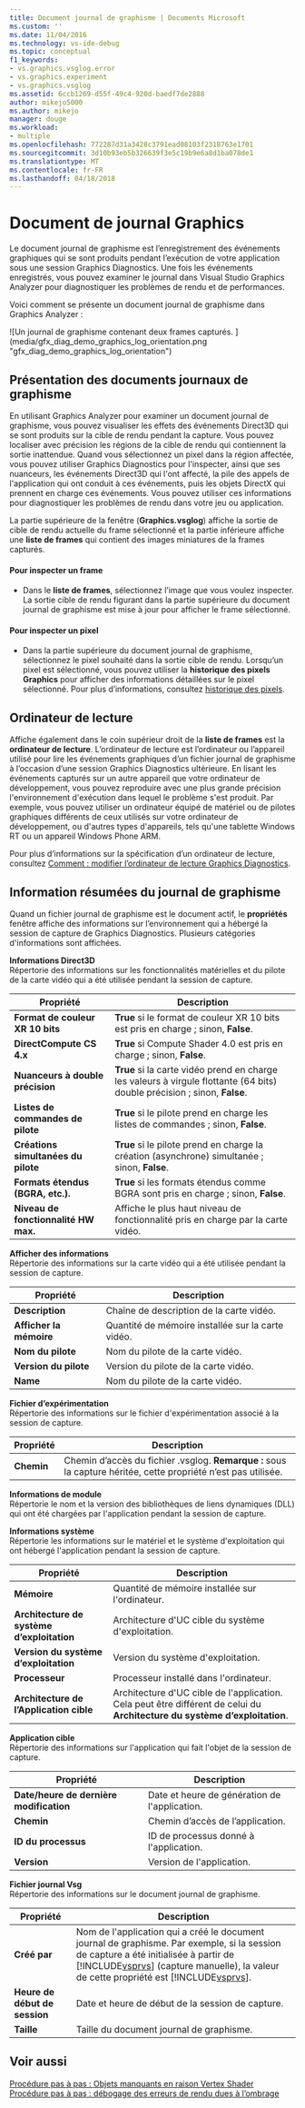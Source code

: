 ```yaml
---
title: Document journal de graphisme | Documents Microsoft
ms.custom: ''
ms.date: 11/04/2016
ms.technology: vs-ide-debug
ms.topic: conceptual
f1_keywords:
- vs.graphics.vsglog.error
- vs.graphics.experiment
- vs.graphics.vsglog
ms.assetid: 6ccb1269-d55f-49c4-920d-baedf7de2888
author: mikejo5000
ms.author: mikejo
manager: douge
ms.workload:
- multiple
ms.openlocfilehash: 772287d31a3428c3791ead08103f2318763e1701
ms.sourcegitcommit: 3d10b93eb5b326639f3e5c19b9e6a8d1ba078de1
ms.translationtype: MT
ms.contentlocale: fr-FR
ms.lasthandoff: 04/18/2018
---
```

# <a name="graphics-log-document"></a>Document de journal Graphics
Le document journal de graphisme est l’enregistrement des événements graphiques qui se sont produits pendant l’exécution de votre application sous une session Graphics Diagnostics. Une fois les événements enregistrés, vous pouvez examiner le journal dans Visual Studio Graphics Analyzer pour diagnostiquer les problèmes de rendu et de performances.  
  
 Voici comment se présente un document journal de graphisme dans Graphics Analyzer :  
  
 ![Un journal de graphisme contenant deux frames capturés. ] (media/gfx_diag_demo_graphics_log_orientation.png "gfx_diag_demo_graphics_log_orientation")  
  
## <a name="understanding-graphics-log-documents"></a>Présentation des documents journaux de graphisme  
 En utilisant Graphics Analyzer pour examiner un document journal de graphisme, vous pouvez visualiser les effets des événements Direct3D qui se sont produits sur la cible de rendu pendant la capture. Vous pouvez localiser avec précision les régions de la cible de rendu qui contiennent la sortie inattendue. Quand vous sélectionnez un pixel dans la région affectée, vous pouvez utiliser Graphics Diagnostics pour l'inspecter, ainsi que ses nuanceurs, les événements Direct3D qui l'ont affecté, la pile des appels de l'application qui ont conduit à ces événements, puis les objets DirectX qui prennent en charge ces événements. Vous pouvez utiliser ces informations pour diagnostiquer les problèmes de rendu dans votre jeu ou application.  
  
 La partie supérieure de la fenêtre (**Graphics.vsglog**) affiche la sortie de cible de rendu actuelle du frame sélectionné et la partie inférieure affiche une **liste de frames** qui contient des images miniatures de la frames capturés.  
  
#### <a name="to-inspect-a-frame"></a>Pour inspecter un frame  
  
-   Dans le **liste de frames**, sélectionnez l’image que vous voulez inspecter. La sortie cible de rendu figurant dans la partie supérieure du document journal de graphisme est mise à jour pour afficher le frame sélectionné.  
  
#### <a name="to-inspect-a-pixel"></a>Pour inspecter un pixel  
  
-   Dans la partie supérieure du document journal de graphisme, sélectionnez le pixel souhaité dans la sortie cible de rendu. Lorsqu’un pixel est sélectionné, vous pouvez utiliser la **historique des pixels Graphics** pour afficher des informations détaillées sur le pixel sélectionné. Pour plus d’informations, consultez [historique des pixels](graphics-pixel-history.md).  
  
## <a name="playback-machine"></a>Ordinateur de lecture  
 Affiche également dans le coin supérieur droit de la **liste de frames** est la **ordinateur de lecture**. L’ordinateur de lecture est l’ordinateur ou l’appareil utilisé pour lire les événements graphiques d’un fichier journal de graphisme à l’occasion d’une session Graphics Diagnostics ultérieure. En lisant les événements capturés sur un autre appareil que votre ordinateur de développement, vous pouvez reproduire avec une plus grande précision l'environnement d'exécution dans lequel le problème s'est produit. Par exemple, vous pouvez utiliser un ordinateur équipé de matériel ou de pilotes graphiques différents de ceux utilisés sur votre ordinateur de développement, ou d'autres types d'appareils, tels qu'une tablette Windows RT ou un appareil Windows Phone ARM.  
  
 Pour plus d’informations sur la spécification d’un ordinateur de lecture, consultez [Comment : modifier l’ordinateur de lecture Graphics Diagnostics](how-to-change-the-graphics-diagnostics-playback-machine.md).  
  
## <a name="graphics-log-summary-information"></a>Information résumées du journal de graphisme  
 Quand un fichier journal de graphisme est le document actif, le **propriétés** fenêtre affiche des informations sur l’environnement qui a hébergé la session de capture de Graphics Diagnostics. Plusieurs catégories d'informations sont affichées.  
  
 **Informations Direct3D**  
 Répertorie des informations sur les fonctionnalités matérielles et du pilote de la carte vidéo qui a été utilisée pendant la session de capture.  
  
|Propriété|Description|  
|--------------|-----------------|  
|**Format de couleur XR 10 bits**|**True** si le format de couleur XR 10 bits est pris en charge ; sinon, **False**.|  
|**DirectCompute CS 4.x**|**True** si Compute Shader 4.0 est pris en charge ; sinon, **False**.|  
|**Nuanceurs à double précision**|**True** si la carte vidéo prend en charge les valeurs à virgule flottante (64 bits) double précision ; sinon, **False**.|  
|**Listes de commandes de pilote**|**True** si le pilote prend en charge les listes de commandes ; sinon, **False**.|  
|**Créations simultanées du pilote**|**True** si le pilote prend en charge la création (asynchrone) simultanée ; sinon, **False**.|  
|**Formats étendus (BGRA, etc.).**|**True** si les formats étendus comme BGRA sont pris en charge ; sinon, **False**.|  
|**Niveau de fonctionnalité HW max.**|Affiche le plus haut niveau de fonctionnalité pris en charge par la carte vidéo.|  
  
 **Afficher des informations**  
 Répertorie des informations sur la carte vidéo qui a été utilisée pendant la session de capture.  
  
|Propriété|Description|  
|--------------|-----------------|  
|**Description**|Chaîne de description de la carte vidéo.|  
|**Afficher la mémoire**|Quantité de mémoire installée sur la carte vidéo.|  
|**Nom du pilote**|Nom du pilote de la carte vidéo.|  
|**Version du pilote**|Version du pilote de la carte vidéo.|  
|**Name**|Nom du pilote de la carte vidéo.|  
  
 **Fichier d’expérimentation**  
 Répertorie des informations sur le fichier d'expérimentation associé à la session de capture.  
  
|Propriété|Description|  
|--------------|-----------------|  
|**Chemin**|Chemin d’accès du fichier .vsglog. **Remarque :** sous la capture héritée, cette propriété n’est pas utilisée.|  
  
 **Informations de module**  
 Répertorie le nom et la version des bibliothèques de liens dynamiques (DLL) qui ont été chargées par l'application pendant la session de capture.  
  
 **Informations système**  
 Répertorie les informations sur le matériel et le système d'exploitation qui ont hébergé l'application pendant la session de capture.  
  
|Propriété|Description|  
|--------------|-----------------|  
|**Mémoire**|Quantité de mémoire installée sur l'ordinateur.|  
|**Architecture de système d’exploitation**|Architecture d'UC cible du système d'exploitation.|  
|**Version du système d’exploitation**|Version du système d'exploitation.|  
|**Processeur**|Processeur installé dans l'ordinateur.|  
|**Architecture de l’Application cible**|Architecture d'UC cible de l'application. Cela peut être différent de celui du **Architecture du système d’exploitation**.|  
  
 **Application cible**  
 Répertorie des informations sur l'application qui fait l'objet de la session de capture.  
  
|Propriété|Description|  
|--------------|-----------------|  
|**Date/heure de dernière modification**|Date et heure de génération de l'application.|  
|**Chemin**|Chemin d’accès de l’application.|  
|**ID du processus**|ID de processus donné à l'application.|  
|**Version**|Version de l'application.|  
  
 **Fichier journal Vsg**  
 Répertorie des informations sur le document journal de graphisme.  
  
|Propriété|Description|  
|--------------|-----------------|  
|**Créé par**|Nom de l'application qui a créé le document journal de graphisme. Par exemple, si la session de capture a été initialisée à partir de [!INCLUDE[vsprvs](../../code-quality/includes/vsprvs_md.md)] (capture manuelle), la valeur de cette propriété est [!INCLUDE[vsprvs](../../code-quality/includes/vsprvs_md.md)].|  
|**Heure de début de session**|Date et heure de début de la session de capture.|  
|**Taille**|Taille du document journal de graphisme.|  
  
## <a name="see-also"></a>Voir aussi  
 [Procédure pas à pas : Objets manquants en raison Vertex Shader](walkthrough-missing-objects-due-to-vertex-shading.md)   
 [Procédure pas à pas : débogage des erreurs de rendu dues à l’ombrage](walkthrough-debugging-rendering-errors-due-to-shading.md)